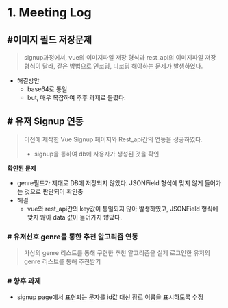 # 1. Meeting Log



## #이미지 필드 저장문제

>  signup과정에서, vue의 이미지파일 저장 형식과 rest_api의 이미지파일 저장 형식이 달라, 같은 방법으로 인코딩, 디코딩 해야하는 문제가 발생하였다.

* 해결방안
  * base64로 통일
  * but, 매우 복잡하여 추후 과제로 돌렸다.



## # 유저 Signup 연동

> 이전에 제작한 Vue Signup 페이지와 Rest_api간의 연동을 성공하였다.
>
> * signup을 통하여 db에 사용자가 생성된 것을 확인

**확인된 문제**

* genre필드가 제대로 DB에 저장되지 않았다. JSONField 형식에 맞지 않게 들어가는 것으로 판단되어 확인중
* 해결
  * vue와 rest_api간의 key값이 통일되지 않아 발생하였고, JSONField 형식에 맞지 않아 data 값이 들어가지 않았다.



### # 유저선호 genre를 통한 추천 알고리즘 연동

> 가상의 genre 리스트를 통해 구현한 추천 알고리즘을 실제 로그인한 유저의 genre 리스트를 통해 추천받기



### # 향후 과제

* signup page에서 표현되는 문자를 id값 대신 장르 이름을 표시하도록 수정

